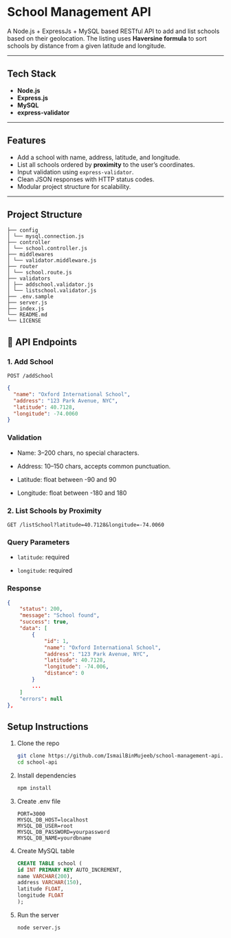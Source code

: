 # School Management API

A Node.js + ExpressJs + MySQL based RESTful API to add and list schools based on their geolocation. The listing uses **Haversine formula** to sort schools by distance from a given latitude and longitude.

---

## Tech Stack

- **Node.js**
- **Express.js**
- **MySQL**
- **express-validator**

---

## Features

- Add a school with name, address, latitude, and longitude.
- List all schools ordered by **proximity** to the user’s coordinates.
- Input validation using `express-validator`.
- Clean JSON responses with HTTP status codes.
- Modular project structure for scalability.

---

## Project Structure

```shell
├── config
│ └── mysql.connection.js
├── controller
│ └── school.controller.js
├── middlewares
│ └── validator.middleware.js
├── router
│ └── school.route.js
├── validators
│ ├── addschool.validator.js
│ └── listschool.validator.js
├── .env.sample
├── server.js
├── index.js
└── README.md
└── LICENSE
```

## 📄 API Endpoints

### 1. Add School

```http
POST /addSchool
```
```json
{
  "name": "Oxford International School",
  "address": "123 Park Avenue, NYC",
  "latitude": 40.7128,
  "longitude": -74.0060
}
```

### Validation
- Name: 3–200 chars, no special characters.

- Address: 10–150 chars, accepts common punctuation.

- Latitude: float between -90 and 90

- Longitude: float between -180 and 180

### 2. List Schools by Proximity

```http
GET /listSchool?latitude=40.7128&longitude=-74.0060
```
### Query Parameters

- `latitude`: required

- `longitude`: required

### Response
```json
{
    "status": 200,
    "message": "School found",
    "success": true,
    "data": [
        {
            "id": 1,
            "name": "Oxford International School",
            "address": "123 Park Avenue, NYC",
            "latitude": 40.7128,
            "longitude": -74.006,
            "distance": 0
        }
        ...
    ]
    "errors": null
},

```

## Setup Instructions

1. Clone the repo
    ```bash
    git clone https://github.com/IsmailBinMujeeb/school-management-api.git
    cd school-api
    ```

2. Install dependencies
    ```bash
    npm install
    ```

3. Create .env file
    ```env
    PORT=3000
    MYSQL_DB_HOST=localhost
    MYSQL_DB_USER=root
    MYSQL_DB_PASSWORD=yourpassword
    MYSQL_DB_NAME=yourdbname
    ```

4. Create MySQL table
    ```sql
    CREATE TABLE school (
    id INT PRIMARY KEY AUTO_INCREMENT,
    name VARCHAR(200),
    address VARCHAR(150),
    latitude FLOAT,
    longitude FLOAT
    );
    ```

5. Run the server
    ```bash
    node server.js
    ```